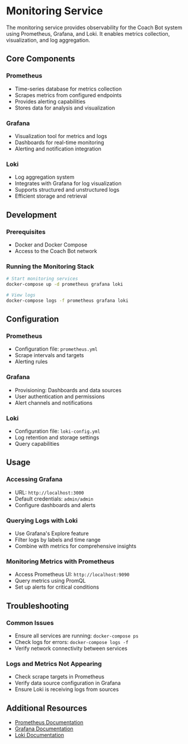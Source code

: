 # Monitoring Service

The monitoring service provides observability for the Coach Bot system using Prometheus, Grafana, and Loki. It enables metrics collection, visualization, and log aggregation.

## Core Components

### Prometheus
- Time-series database for metrics collection
- Scrapes metrics from configured endpoints
- Provides alerting capabilities
- Stores data for analysis and visualization

### Grafana
- Visualization tool for metrics and logs
- Dashboards for real-time monitoring
- Alerting and notification integration

### Loki
- Log aggregation system
- Integrates with Grafana for log visualization
- Supports structured and unstructured logs
- Efficient storage and retrieval

## Development

### Prerequisites
- Docker and Docker Compose
- Access to the Coach Bot network


### Running the Monitoring Stack
```bash
# Start monitoring services
docker-compose up -d prometheus grafana loki

# View logs
docker-compose logs -f prometheus grafana loki
```

## Configuration

### Prometheus
- Configuration file: `prometheus.yml`
- Scrape intervals and targets
- Alerting rules

### Grafana
- Provisioning: Dashboards and data sources
- User authentication and permissions
- Alert channels and notifications

### Loki
- Configuration file: `loki-config.yml`
- Log retention and storage settings
- Query capabilities

## Usage

### Accessing Grafana
- URL: `http://localhost:3000`
- Default credentials: `admin/admin`
- Configure dashboards and alerts

### Querying Logs with Loki
- Use Grafana's Explore feature
- Filter logs by labels and time range
- Combine with metrics for comprehensive insights

### Monitoring Metrics with Prometheus
- Access Prometheus UI: `http://localhost:9090`
- Query metrics using PromQL
- Set up alerts for critical conditions

## Troubleshooting

### Common Issues
- Ensure all services are running: `docker-compose ps`
- Check logs for errors: `docker-compose logs -f`
- Verify network connectivity between services

### Logs and Metrics Not Appearing
- Check scrape targets in Prometheus
- Verify data source configuration in Grafana
- Ensure Loki is receiving logs from sources

## Additional Resources
- [Prometheus Documentation](https://prometheus.io/docs/)
- [Grafana Documentation](https://grafana.com/docs/)
- [Loki Documentation](https://grafana.com/docs/loki/latest/)
